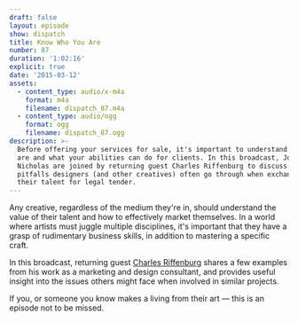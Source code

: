 ```yaml
---
draft: false
layout: episode
show: dispatch
title: Know Who You Are
number: 87
duration: '1:02:16'
explicit: true
date: '2015-03-12'
assets:
  - content_type: audio/x-m4a
    format: m4a
    filename: dispatch_87.m4a
  - content_type: audio/ogg
    format: ogg
    filename: dispatch_87.ogg
description: >-
  Before offering your services for sale, it's important to understand who you
  are and what your abilities can do for clients. In this broadcast, Joshua and
  Nicholas are joined by returning guest Charles Riffenburg to discuss the
  pitfalls designers (and other creatives) often go through when exchanging
  their talent for legal tender.
---
```

Any creative, regardless of the medium they're in, should understand the value of their talent and how to effectively market themselves. In a world where artists must juggle multiple disciplines, it's important that they have a grasp of rudimentary business skills, in addition to mastering a specific craft.

In this broadcast, returning guest [Charles Riffenburg](http://grabbagmedia.com) shares a few examples from his work as a marketing and design consultant, and provides useful insight into the issues others might face when involved in similar projects.

If you, or someone you know makes a living from their art &mdash; this is an episode not to be missed.